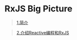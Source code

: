 # RxJS Big Picture

> [1.简介](../docs/RxJS_BigPicture/1.&#32;简介.md)

> [2.介绍Reactive编程和RxJS](../docs/RxJS_BigPicture/2.介绍Reactive编程和RxJS.md)